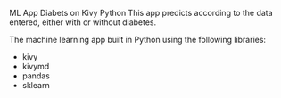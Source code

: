 ML App Diabets on Kivy Python
This app predicts according to the data entered, either with or without diabetes.

The machine learning app built in Python using the following libraries:
* kivy
* kivymd
* pandas
* sklearn

